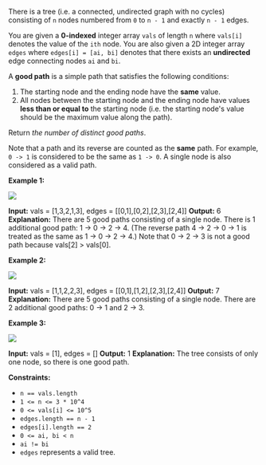 
There is a tree (i.e. a connected, undirected graph with no cycles) consisting of  `n`  nodes numbered from  `0`  to  `n - 1`  and exactly  `n - 1`  edges.

You are given a  **0-indexed**  integer array  `vals`  of length  `n`  where  `vals[i]`  denotes the value of the  `ith`  node. You are also given a 2D integer array  `edges`  where  `edges[i] = [ai, bi]`  denotes that there exists an  **undirected**  edge connecting nodes  `ai`  and  `bi`.

A  **good path**  is a simple path that satisfies the following conditions:

1.  The starting node and the ending node have the  **same**  value.
2.  All nodes between the starting node and the ending node have values  **less than or equal to**  the starting node (i.e. the starting node's value should be the maximum value along the path).

Return  _the number of distinct good paths_.

Note that a path and its reverse are counted as the  **same**  path. For example,  `0 -> 1`  is considered to be the same as  `1 -> 0`. A single node is also considered as a valid path.

**Example 1:**

![](https://assets.leetcode.com/uploads/2022/08/04/f9caaac15b383af9115c5586779dec5.png)

**Input:** vals = [1,3,2,1,3], edges = [[0,1],[0,2],[2,3],[2,4]]
**Output:** 6
**Explanation:** There are 5 good paths consisting of a single node.
There is 1 additional good path: 1 -> 0 -> 2 -> 4.
(The reverse path 4 -> 2 -> 0 -> 1 is treated as the same as 1 -> 0 -> 2 -> 4.)
Note that 0 -> 2 -> 3 is not a good path because vals[2] > vals[0].

**Example 2:**

![](https://assets.leetcode.com/uploads/2022/08/04/149d3065ec165a71a1b9aec890776ff.png)

**Input:** vals = [1,1,2,2,3], edges = [[0,1],[1,2],[2,3],[2,4]]
**Output:** 7
**Explanation:** There are 5 good paths consisting of a single node.
There are 2 additional good paths: 0 -> 1 and 2 -> 3.

**Example 3:**

![](https://assets.leetcode.com/uploads/2022/08/04/31705e22af3d9c0a557459bc7d1b62d.png)

**Input:** vals = [1], edges = []
**Output:** 1
**Explanation:** The tree consists of only one node, so there is one good path.

**Constraints:**

-   `n == vals.length`
-   `1 <= n <= 3 * 10^4`
-   `0 <= vals[i] <= 10^5`
-   `edges.length == n - 1`
-   `edges[i].length == 2`
-   `0 <= ai, bi < n`
-   `ai != bi`
-   `edges`  represents a valid tree.